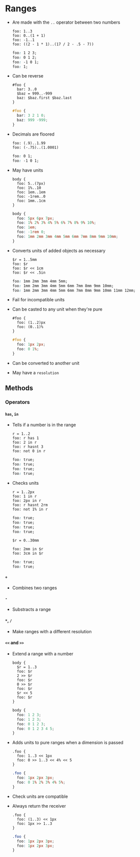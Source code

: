 Ranges
======

- Are made with the `..` operator between two numbers

  ~~~ lay
  foo: 1..3
  foo: 0..(1 + 1)
  foo: -1..1
  foo: ((2 - 1 * 1)..(17 / 2 - .5 - 7))
  ~~~

  ~~~ css
  foo: 1 2 3;
  foo: 0 1 2;
  foo: -1 0 1;
  foo: 1;
  ~~~

- Can be reverse

  ~~~ lay
  #foo {
    bar: 3..0
    $baz = 999..-999
    baz: $baz.first $baz.last
  }
  ~~~

  ~~~ css
  #foo {
    bar: 3 2 1 0;
    baz: 999 -999;
  }
  ~~~

- Decimals are floored

  ~~~ lay
  foo: (.9)..1.99
  foo: (-.75)..(1.0001)
  ~~~

  ~~~ css
  foo: 0 1;
  foo: -1 0 1;
  ~~~

- May have units

  ~~~ lay
  body {
    foo: 5..(7px)
    foo: 1%..10
    foo: 1em..1em
    foo: -1rem..0
    foo: 1mm..1cm
  }
  ~~~

  ~~~ css
  body {
    foo: 5px 6px 7px;
    foo: 1% 2% 3% 4% 5% 6% 7% 8% 9% 10%;
    foo: 1em;
    foo: -1rem 0;
    foo: 1mm 2mm 3mm 4mm 5mm 6mm 7mm 8mm 9mm 10mm;
  }
  ~~~

- Converts units of added objects as necessary

  ~~~ lay
  $r = 1..5mm
  foo: $r
  foo: $r << 1cm
  foo: $r << .5in
  ~~~

  ~~~ css
  foo: 1mm 2mm 3mm 4mm 5mm;
  foo: 1mm 2mm 3mm 4mm 5mm 6mm 7mm 8mm 9mm 10mm;
  foo: 1mm 2mm 3mm 4mm 5mm 6mm 7mm 8mm 9mm 10mm 11mm 12mm;
  ~~~

- Fail for incompatible units

- Can be casted to any unit when they're pure

  ~~~ lay
  #foo {
    foo: (1..2)px
    foo: (0..1)%
  }
  ~~~

  ~~~ css
  #foo {
    foo: 1px 2px;
    foo: 0 1%;
  }
  ~~~

- Can be converted to another unit

- May have a `resolution`

## Methods

### Operators

#### `has`, `in`

- Tells if a number is in the range

  ~~~ lay
  r = 1..2
  foo: r has 1
  foo: 2 in r
  foo: r hasnt 3
  foo: not 0 in r
  ~~~

  ~~~ css
  foo: true;
  foo: true;
  foo: true;
  foo: true;
  ~~~

- Checks units

  ~~~ lay
  r = 1..2px
  foo: 1 in r
  foo: 2px in r
  foo: r hasnt 2rm
  foo: not 1% in r
  ~~~

  ~~~ css
  foo: true;
  foo: true;
  foo: true;
  foo: true;
  ~~~

  ~~~ lay
  $r = 0..30mm

  foo: 2mm in $r
  foo: 3cm in $r
  ~~~

  ~~~ css
  foo: true;
  foo: true;
  ~~~

#### `+`

- Combines two ranges

#### `-`

- Substracts a range

#### `*`, `/`

- Make ranges with a different resolution

#### `<<` and `>>`

- Extend a range with a number

  ~~~ lay
  body {
    $r = 1..3
    foo: $r
    2 >> $r
    foo: $r
    0 >> $r
    foo: $r
    $r << 5
    foo: $r
  }
  ~~~

  ~~~ css
  body {
    foo: 1 2 3;
    foo: 1 2 3;
    foo: 0 1 2 3;
    foo: 0 1 2 3 4 5;
  }
  ~~~

- Adds units to pure ranges when a dimension is passed

  ~~~ lay
  .foo {
    foo: 1..3 << 1px
    foo: 0 >> 1..3 << 4% << 5
  }
  ~~~

  ~~~ css
  .foo {
    foo: 1px 2px 3px;
    foo: 0 1% 2% 3% 4% 5%;
  }
  ~~~

- Check units are compatible

- Always return the receiver

  ~~~ lay
  .foo {
    foo: (1..3) << 1px
    foo: 1px >> 1..3
  }
  ~~~

  ~~~ css
  .foo {
    foo: 1px 2px 3px;
    foo: 1px 2px 3px;
  }
  ~~~
